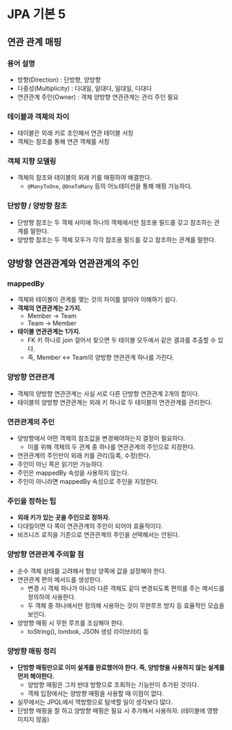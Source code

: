 # JPA 기본 5

## 연관 관계 매핑

### 용어 설명

- 방향(Direction) : 단방향, 양방향
- 다중성(Multiplicity) : 다대일, 일대다, 일대일, 다대다
- 연관관계 주인(Owner) : 객체 양방향 연관관계는 관리 주인 필요



### 테이블과 객체의 차이

- 테이블은 외래 키로 조인해서 연관 테이블 서칭
- 객체는 참조를 통해 연관 객체를 서칭



### 객체 지향 모델링

- 객체의 참조와 테이블의 외래 키를 매핑하여 해결한다.
  - `@ManyToOne`, `@OneToMany` 등의 어노테이션을 통해 매핑 가능하다.



### 단방향 / 양방향 참조

- 단방향 참조는 두 객체 사이에 하나의 객체에서만 참조용 필드를 갖고 참조하는 관계를 말한다.
- 양방향 참조는 두 객체 모두가 각각 참조용 필드를 갖고 참조하는 관계를 말한다.





## 양방향 연관관계와 연관관계의 주인

### mappedBy

- 객체와 테이블이 관계를 맺는 것의 차이를 알아야 이해하기 쉽다.
- **객체의 연관관계는 2가지.**
  - Member -> Team
  - Team -> Member
- **테이블 연관관계는 1가지.**
  - FK 키 하나로 join 걸어서 찾으면 두 테이블 모두에서 같은 결과를 추출할 수 있다.
  - 즉, Member <-> Team의 양방향 연관관계 하나를 가진다.



### 양방향 연관관계

- 객체의 양방향 연관관계는 사실 서로 다른 단방향 연관관계 2개의 합이다.
- 테이블의 양방향 연관관계는 외래 키 하나로 두 테이블의 연관관계를 관리한다.



### 연관관계의 주인

- 양방향에서 어떤 객체의 참조값을 변경해야하는지 결정이 필요하다.
  - 이를 위해 객체의 두 관계 중 하나를 연관관계의 주인으로 지정한다.
- 연관관계의 주인만이 외래 키를 관리(등록, 수정)한다.
- 주인이 아닌 쪽은 읽기만 가능하다.
- 주인은 mappedBy 속성을 사용하지 않는다.
- 주인이 아니라면 mappedBy 속성으로 주인을 지정한다.



### 주인을 정하는 팁

- **외래 키가 있는 곳을 주인으로 정하자.**
- 다대일이면 다 쪽이 연관관계의 주인이 되어야 효율적이다.
- 비즈니즈 로직을 기준으로 연관관계의 주인을 선택해서는 안된다.



### 양방향 연관관계 주의할 점

- 순수 객체 상태를 고려해서 항상 양쪽에 값을 설정해야 한다.
- 연관관계 편의 메서드를 생성한다.
  - 변경 시 객체 하나가 아니라 다른 객체도 같이 변경되도록 편의를 주는 메서드를 정의하여 사용한다.
  - 두 객체 중 하나에서만 정의해 사용하는 것이 무한루프 방지 등 효율적인 모습을 보인다.
- 양방향 매핑 시 무한 루프를 조심해야 한다.
  - toString(), lombok, JSON 생성 라이브러리 등



### 양방향 매핑 정리

- **단방향 매핑만으로 이미 설계를 완료했어야 한다. 즉, 양방향을 사용하지 않는 설계를 먼저 해야한다.**
  - 양방향 매핑은 그저 반대 방향으로 조회하는 기능만이 추가된 것이다.
  - 객체 입장에서는 양방향 매핑을 사용할 때 이점이 없다.
- 실무에서는 JPQL에서 역방향으로 탐색할 일이 생각보다 많다.
- 단방향 매핑을 잘 하고 양방향 매핑은 필요 시 추가해서 사용하자. (테이블에 영향 미치지 않음)



